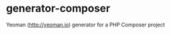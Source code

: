 generator-composer
==================

Yeoman (http://yeoman.io) generator for a PHP Composer project
